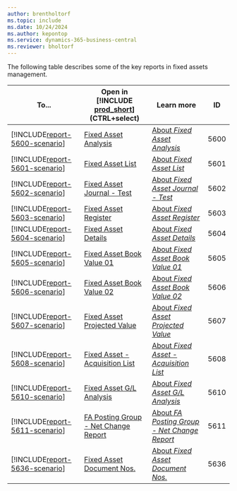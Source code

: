 ```yaml
---
author: brentholtorf
ms.topic: include
ms.date: 10/24/2024
ms.author: kepontop
ms.service: dynamics-365-business-central
ms.reviewer: bholtorf
---
```


The following table describes some of the key reports in fixed assets management.

| To... | Open in [!INCLUDE [prod_short](prod_short.md)] (CTRL+select) | Learn more | ID | 
|-------|------------| ------------|----|
| [!INCLUDE[report-5600-scenario](../includes/report-5600-scenario-include.md)] | [Fixed Asset Analysis](https://businesscentral.dynamics.com?report=5600) | [About *Fixed Asset Analysis*](../reports/report-5600.md) | 5600 |
| [!INCLUDE[report-5601-scenario](../includes/report-5601-scenario-include.md)] | [Fixed Asset List](https://businesscentral.dynamics.com?report=5601) | [About *Fixed Asset List*](../reports/report-5601.md) | 5601 |
| [!INCLUDE[report-5602-scenario](../includes/report-5602-scenario-include.md)] | [Fixed Asset Journal - Test](https://businesscentral.dynamics.com?report=5602) | [About *Fixed Asset Journal - Test*](../reports/report-5602.md) | 5602 |
| [!INCLUDE[report-5603-scenario](../includes/report-5603-scenario-include.md)] | [Fixed Asset Register](https://businesscentral.dynamics.com?report=5603) | [About *Fixed Asset Register*](../reports/report-5603.md) | 5603 |
| [!INCLUDE[report-5604-scenario](../includes/report-5604-scenario-include.md)] | [Fixed Asset Details](https://businesscentral.dynamics.com?report=5604) | [About *Fixed Asset Details*](../reports/report-5604.md) | 5604 |
| [!INCLUDE[report-5605-scenario](../includes/report-5605-scenario-include.md)] | [Fixed Asset Book Value 01](https://businesscentral.dynamics.com?report=5605) | [About *Fixed Asset Book Value 01*](../reports/report-5605.md) | 5605 |
| [!INCLUDE[report-5606-scenario](../includes/report-5606-scenario-include.md)] | [Fixed Asset Book Value 02](https://businesscentral.dynamics.com?report=5606) | [About *Fixed Asset Book Value 02*](../reports/report-5606.md) | 5606 |
| [!INCLUDE[report-5607-scenario](../includes/report-5607-scenario-include.md)] | [Fixed Asset Projected Value](https://businesscentral.dynamics.com?report=5607) | [About *Fixed Asset Projected Value*](../reports/report-5607.md) | 5607 |
| [!INCLUDE[report-5608-scenario](../includes/report-5608-scenario-include.md)] | [Fixed Asset - Acquisition List](https://businesscentral.dynamics.com?report=5608) | [About *Fixed Asset - Acquisition List*](../reports/report-5608.md) | 5608 |
| [!INCLUDE[report-5610-scenario](../includes/report-5610-scenario-include.md)] | [Fixed Asset G/L Analysis](https://businesscentral.dynamics.com?report=5610) | [About *Fixed Asset G/L Analysis*](../reports/report-5610.md) | 5610 |
| [!INCLUDE[report-5611-scenario](../includes/report-5611-scenario-include.md)] | [FA Posting Group - Net Change Report](https://businesscentral.dynamics.com?report=5611) | [About *FA Posting Group - Net Change Report*](../reports/report-5611.md) | 5611 |
| [!INCLUDE[report-5636-scenario](../includes/report-5636-scenario-include.md)] | [Fixed Asset Document Nos.](https://businesscentral.dynamics.com?report=5636) | [About *Fixed Asset Document Nos.*](../reports/report-5636.md) | 5636 |

<!-- TODO: Add articles for these

https://learn.microsoft.com/en-us/dynamics365/business-central/fa-how-insure#to-monitor-insurance-coverage



5630
Maintenance - Analysis
Shows detailed maintenance expenses for fixed assets. The report can show maintenance expenses for fixed assets for different time periods broken down by maintenance types or other categories such as, fixed asset class.

Options
Field	Description
Depreciation Book

Select the depreciation book code for the depreciation book to be included in the report.

Date Selection

Select the date options that can be used in the report. You can choose between the posting date and the fixed asset posting date.

Starting Date

Enter the first date to be included in the report.

Ending Date

Enter the last date to be included in the report.

Amount Field 1 , Amount Field 2, Amount Field 3

The report has three amount fields that can show maintenance amounts broken down by different maintenance types. Select the maintenance code for the maintenance type you want to include in the report.

Period 1 , Period 2, Period 3

Select one of the options: Before Starting Date, Net Change or at Ending Date. Net Change is the period between the starting and ending date. The selected option determines how the program calculates the maintenance amounts shown in the report.

Group Totals

Select if you want the report to group fixed assets and print totals using the category defined in this field. For example, maintenance expenses for fixed assets can be shown for each fixed asset class.

Print per Fixed Asset

Select if you want the report to show amounts for each fixed asset.



5634
Maintenance - Details
Shows detailed information about the maintenance ledger entries that have been posted to each fixed asset for the depreciation book that you specify in the report.

Options
Field	Description
Depreciation Book
Select the depreciation book code for the depreciation book to be included in the report.

New Page per FA
Select if you want the report to print data for each fixed asset on a separate page.

Include Reversed Entries
Select if you want to include reversed entries in the report.



5635
Maintenance - Next Service
Shows each fixed asset and shows the next date on which service and repairs are planned for each asset. For each asset, the program retrieves this date from the Next Service Date field on the fixed asset card.

Options
Field	Description
Starting Date
Enter the first date to be included in the report. Fixed assets that have a next service date before the date in this field will not be included.

Ending Date
Enter the last date to be included in the report. Fixed assets that have a next service date after the date in this field will not be included.



5633
Maintenance Register
Shows posted maintenance entries that are sorted and divided by register number. You can determine which registers' entries are shown by setting a filter. It is important to set a filter; otherwise, the report may show a very large amount of information.

The report can be defined so that it functions as a part of the posting process; that is, it can be printed when you post. To print the register when the journal is posted, on the Actions tab, in the Posting group, choose Post and Print in the journal. The report can be used for documenting the posted entries or for auditing.



Ad-hoc analysis:

To view insurance coverage ledger entries
You can view the entries that you made in the insurance coverage ledger.

Choose the Lightbulb that opens the Tell Me feature. icon, enter Insurance, and then choose the related link.
Select the relevant insurance policy, and then choose the Coverage Ledger Entries action. -->


<!-- remove after 2025-01-01

## The old way
The following table describes some of the key reports in fixed assets reporting.

| Report | Description | Id | 
|--|--|--|
| [Fixed Asset List](https://businesscentral.dynamics.com?report=5601)| Shows the list of fixed asset and their setup info for a given depreciation book. |5601 |
| [Fixed Asset - Acquisition List](https://businesscentral.dynamics.com?report=5608) |  List all assets acquired within a given date range. You can also include fixed assets that are created but not yet acquired. |5608 |
| [Fixed Asset Details](https://businesscentral.dynamics.com?report=5604)| Shows the fixed asset ledger entries for fixed assets. |5604 |
| [Fixed Asset Analysis](https://businesscentral.dynamics.com?report=5600)| An analysis report where you can specify two date columns and three data columns to see in the report. For example, to generate a report to use for reconciling with the general ledger, add columns for acquisition cost at ending date, depreciation at ending date, and book value at ending date. A check report could have acquisitions/net change, write-down/net change, and Appreciation/net change, so every change to fixed asset can be checked if necessary. If you select the **Budget Report** field and specify an ending date in the future, the report will calculate the future depreciation and can give estimates for future depreciation and book values, if you selected those fields as report columns. |5600|
| [Fixed Asset Projected Value](https://businesscentral.dynamics.com?report=5607)| Shows the projected depreciation amounts and book value for a future period for assets. The report is useful when you are using different depreciation methods for your assets and want to estimate next year's depreciation, for example. Use the report to create the budget amounts for depreciation by selecting a budget and the **Copy to G/L Budget** field. |5607 |
| [Fixed Asset Book Value 01](https://businesscentral.dynamics.com?report=5605)|Shows detailed information about acquisition cost, depreciation value, and book value for both individual assets and groups of assets. For each of these three amount types, amounts are calculated at the beginning and at the end of a specified period and for the period itself. If you select the **Budget Report** field, the report will calculate the expected depreciation for the period. Enter a *group type* if you want the report to group the fixed assets and print group totals. For example, if you have set up six FA classes, select the *FA Class* option to have group totals printed for each of the six class codes.|5605|
| [Fixed Asset Book Value 02](https://businesscentral.dynamics.com?report=5606)|Shows the breakdown of fixed asset book value by changes in acquisition, depreciation, and appreciation within the period with a further breakdown by additions and disposals within the period. Use this report to describe the changes in fixed assets for a given period when many different changes occur across the grouping of fixed assets. If you select the **Budget Report** field, the report will calculate the expected depreciation for the period. Enter a *group type* if you want the report to group the fixed assets and print group totals. For example, if you have set up six FA classes, select the *FA Class* option to have group totals printed for each of the six class codes. |5606|
| [Fixed Asset G/L Analysis](https://businesscentral.dynamics.com?report=5610)|Shows an analysis of your fixed assets (FA) with various types of data for individual assets and/or groups of assets. On the Fixed Assets FastTab, you can set filters if you want the report to include only certain fixed assets. On the Options FastTab, tailor the report to meet your specific needs. The report is similar to the **Fixed Asset Analysis** report, but specifically for reconciling to the general ledger and specifically for validating the disposal entries. The report assumes that you know the G/L accounts that are specified in the  posting setup. | 5610 |
| [Fixed Asset Register](https://businesscentral.dynamics.com?report=5603) |Shows posted fixed asset ledger entries that are sorted and divided by register number. You can determine which registers' entries are shown by setting a filter. It is important to set a filter; otherwise, the report may show a very large amount of information. |5603  |
 -->
